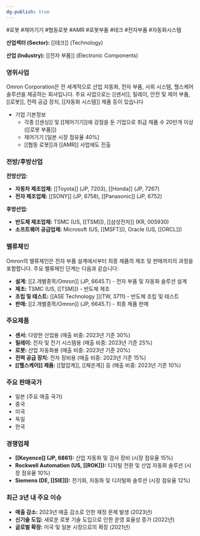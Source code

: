 ```yaml
---
dg-publish: true
---
```

#로봇 #제어기기 #협동로봇 #AMR #로봇부품 #테크 #전자부품 #자동화시스템


**산업섹터 (Sector):** [[테크]] (Technology)  

**산업 (Industry):** [[전자 부품]] (Electronic Components)

### 영위사업

Omron Corporation은 전 세계적으로 산업 자동화, 전자 부품, 사회 시스템, 헬스케어 솔루션을 제공하는 회사입니다. 주요 사업으로는 [[센서]], 릴레이, 안전 및 제어 부품, [[로봇]], 전력 공급 장치, [[자동화 시스템]] 제품 등이 있습니다

- 기업 기본정보
	- 각종 [[센싱]] 및 [[제어기기]]에 강점을 둔 기업으로 취급 제품 수 20만개 이상([[로봇 부품]])
	- 제어기기 [일본 시장 점유율 40%]
	- [[협동 로봇]]과 [[AMR]] 사업에도 진출

### 전방/후방산업

**전방산업:**

- **자동차 제조업체:** [[Toyota]] (JP, 7203), [[Honda]] (JP, 7267)
- **전자 제조업체:** [[SONY]] (JP, 6758), [[Panasonic]] (JP, 6752)

**후방산업:**

- **반도체 제조업체:** TSMC (US, [[TSM]]), [[삼성전자]] (KR, 005930)
- **소프트웨어 공급업체:** Microsoft (US, [[MSFT]]), Oracle (US, [[ORCL]])

### 밸류체인

Omron의 밸류체인은 전자 부품 설계에서부터 최종 제품의 제조 및 판매까지의 과정을 포함합니다. 주요 밸류체인 단계는 다음과 같습니다:

- **설계:** [[2.개별종목/Omron]] (JP, 6645.T) - 전자 부품 및 자동화 솔루션 설계
- **제조:** TSMC (US, [[TSM]]) - 반도체 제조
- **조립 및 테스트:** [[ASE Technology ]](TW, 3711) - 반도체 조립 및 테스트
- **판매:** [[2.개별종목/Omron]] (JP, 6645.T) - 최종 제품 판매

### 주요제품

- **센서:** 다양한 산업용 (매출 비중: 2023년 기준 30%)
- **릴레이:** 전자 및 전기 시스템용 (매출 비중: 2023년 기준 25%)
- **로봇:** 산업 자동화용 (매출 비중: 2023년 기준 20%)
- **전력 공급 장치:** 전자 장비용 (매출 비중: 2023년 기준 15%)
- **[[헬스케어]] 제품:** [[혈압계]], [[체온계]] 등 (매출 비중: 2023년 기준 10%)

### 주요 판매국가

- 일본 (주요 매출 국가)
- 중국
- 미국
- 독일
- 한국

### 경쟁업체

- **[[Keyence]] (JP, 6861):** 산업 자동화 및 검사 장비 (시장 점유율 15%)
- **Rockwell Automation (US, [[ROK]]):** 디지털 전환 및 산업 자동화 솔루션 (시장 점유율 10%)
- **Siemens (DE, [[SIE]]):** 전기화, 자동화 및 디지털화 솔루션 (시장 점유율 12%)

### 최근 3년 내 주요 이슈

- **매출 감소:** 2023년 매출 감소로 인한 재정 문제 발생 (2023년)
- **신기술 도입:** 새로운 로봇 기술 도입으로 인한 운영 효율성 증가 (2022년)
- **글로벌 확장:** 미국 및 일본 시장으로의 확장 (2021년)